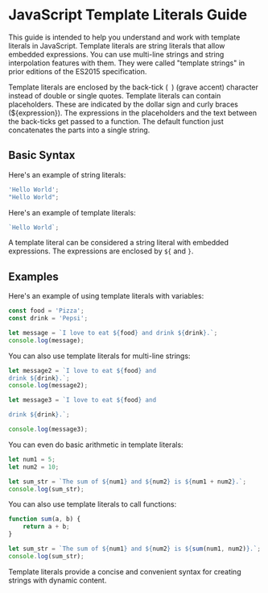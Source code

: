 # JavaScript Template Literals Guide

This guide is intended to help you understand and work with template literals in JavaScript. Template literals are string literals that allow embedded expressions. You can use multi-line strings and string interpolation features with them. They were called "template strings" in prior editions of the ES2015 specification.

Template literals are enclosed by the back-tick (` `) (grave accent) character instead of double or single quotes. Template literals can contain placeholders. These are indicated by the dollar sign and curly braces (${expression}). The expressions in the placeholders and the text between the back-ticks get passed to a function. The default function just concatenates the parts into a single string.

## Basic Syntax

Here's an example of string literals:

```javascript
'Hello World';
"Hello World";
```

Here's an example of template literals:

```javascript
`Hello World`;
```

A template literal can be considered a string literal with embedded expressions. The expressions are enclosed by `${` and `}`.

## Examples

Here's an example of using template literals with variables:

```javascript
const food = 'Pizza';
const drink = 'Pepsi';

let message = `I love to eat ${food} and drink ${drink}.`;
console.log(message);
```

You can also use template literals for multi-line strings:

```javascript
let message2 = `I love to eat ${food} and 
drink ${drink}.`;
console.log(message2);

let message3 = `I love to eat ${food} and

drink ${drink}.`;

console.log(message3);
```

You can even do basic arithmetic in template literals:

```javascript
let num1 = 5;
let num2 = 10;

let sum_str = `The sum of ${num1} and ${num2} is ${num1 + num2}.`;
console.log(sum_str);
```

You can also use template literals to call functions:

```javascript
function sum(a, b) {
    return a + b;
}

let sum_str = `The sum of ${num1} and ${num2} is ${sum(num1, num2)}.`;
console.log(sum_str);
```

Template literals provide a concise and convenient syntax for creating strings with dynamic content.